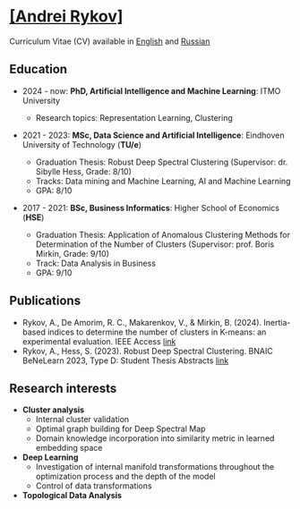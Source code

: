 # [[Andrei Rykov]](glendawur.github.io) 

Curriculum Vitae (CV) available in [English](https://github.com/glendawur/glendawur/blob/main/Rykov_CV_en.pdf) and [Russian](https://github.com/glendawur/glendawur/blob/main/Rykov_CV_ru.pdf)


## Education

- 2024 - now: **PhD, Artificial Intelligence and Machine Learning**: ITMO University
  - Research topics: Representation Learning, Clustering 

- 2021 - 2023: **MSc, Data Science and Artificial Intelligence**: Eindhoven University of Technology (**TU/e**)
  - Graduation Thesis: Robust Deep Spectral Clustering (Supervisor: dr. Sibylle Hess, Grade: 8/10)
  - Tracks: Data mining and Machine Learning, AI and Machine Learning
  - GPA: 8/10
    
- 2017 - 2021: **BSc, Business Informatics**: Higher School of Economics (**HSE**) 
  - Graduation Thesis: Application of Anomalous Clustering Methods for Determination of the Number of Clusters (Supervisor: prof. Boris Mirkin, Grade: 9/10)
  - Track: Data Analysis in Business
  - GPA: 9/10
 
## Publications

- Rykov, A., De Amorim, R. C., Makarenkov, V., & Mirkin, B. (2024). Inertia-based indices to determine the number of clusters in K-means: an experimental evaluation. IEEE Access [link](https://ieeexplore.ieee.org/abstract/document/10382499)
- Rykov, A., Hess, S. (2023). Robust Deep Spectral Clustering. BNAIC BeNeLearn 2023, Type D: Student Thesis Abstracts [link](https://bnaic2023.tudelft.nl/static/media/BNAICBENELEARN_2023_paper_63.01ad1b5e38f534abdaf3.pdf)
 
## Research interests

- **Cluster analysis**
  - Internal cluster validation 
  - Optimal graph building for Deep Spectral Map
  - Domain knowledge incorporation into similarity metric in learned embedding space
- **Deep Learning**
  - Investigation of internal manifold transformations throughout the optimization process and the depth of the model
  - Control of data transformations
- **Topological Data Analysis**


